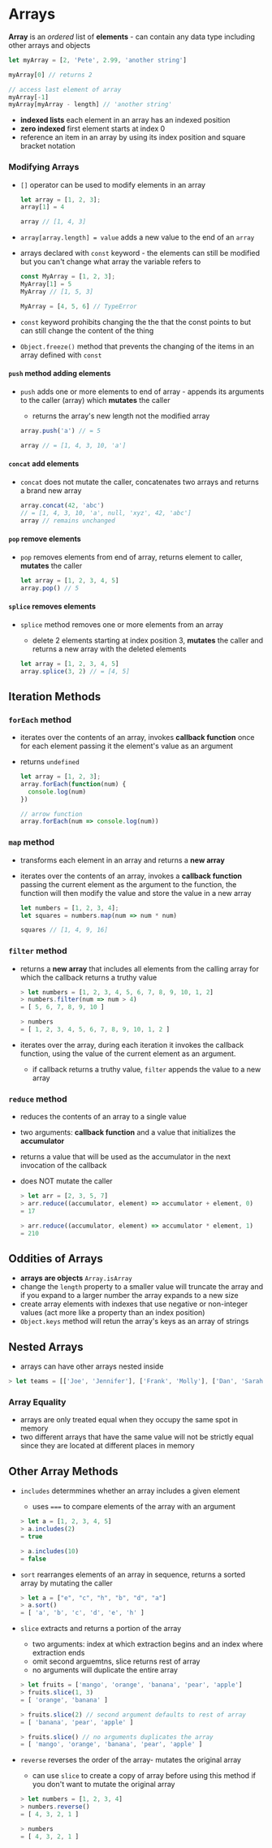 # Arrays

**Array** is an *ordered* list of **elements** - can contain any data type including other arrays and objects

```js
let myArray = [2, 'Pete', 2.99, 'another string']

myArray[0] // returns 2

// access last element of array
myArray[-1]
myArray[myArray - length] // 'another string'
```

- **indexed lists** each element in an array has an indexed position
- **zero indexed** first element starts at index 0 
- reference an item in an array by using its index position and square bracket notation 



### Modifying Arrays

- `[]` operator can be used to modify elements in an array 

  ```js
  let array = [1, 2, 3];
  array[1] = 4
  
  array // [1, 4, 3]
  ```

  

- `array[array.length] = value` adds a new value to the end of an `array` 

- arrays declared with `const` keyword - the elements can still be modified but you can't change what array the variable refers to

  ```js
  const MyArray = [1, 2, 3];
  MyArray[1] = 5
  MyArray // [1, 5, 3]
  
  MyArray = [4, 5, 6] // TypeError
  ```

  

- `const` keyword prohibits changing the the that the const points to but can still change the content of the thing
- `Object.freeze()` method that prevents the changing of the items in an array defined with `const` 

#### `push` method adding elements

- `push` adds one or more elements to end of array - appends its arguments to the caller (array) which **mutates** the caller

  - returns the array's new length not the modified array

  ```js
  array.push('a') // = 5
  
  array // = [1, 4, 3, 10, 'a']
  ```

  

#### `concat` add elements

- `concat` does not mutate the caller, concatenates two arrays and returns a brand new array 

  ```js
  array.concat(42, 'abc')
  // = [1, 4, 3, 10, 'a', null, 'xyz', 42, 'abc']
  array // remains unchanged
  ```

  

#### `pop` remove elements 

- `pop` removes elements from end of array, returns element to caller, **mutates** the caller

  ```js
  let array = [1, 2, 3, 4, 5]
  array.pop() // 5
  ```



#### `splice` removes elements

- `splice` method removes one or more elements from an array

  - delete 2 elements starting at index position 3, **mutates** the caller and returns a new array with the deleted elements

  ```js
  let array = [1, 2, 3, 4, 5]
  array.splice(3, 2) // = [4, 5]
  ```

  



## Iteration Methods

### `forEach` method

- iterates over the contents of an array, invokes **callback function** once for each element passing it the element's value as an argument

- returns `undefined` 

  ```js
  let array = [1, 2, 3];
  array.forEach(function(num) {
    console.log(num)
  })
  
  // arrow function
  array.forEach(num => console.log(num))
  ```

  

### `map` method 

- transforms each element in an array and returns a **new array**

- iterates over the contents of an array, invokes a **callback function** passing the current element as the argument to the function, the function will then modify the value and store the value in a new array

  ```js
  let numbers = [1, 2, 3, 4];
  let squares = numbers.map(num => num * num)
  
  squares // [1, 4, 9, 16]
  ```

  

### `filter` method

- returns a **new array** that includes all elements from the calling array for which the callback returns a truthy value

  ```js
  > let numbers = [1, 2, 3, 4, 5, 6, 7, 8, 9, 10, 1, 2]
  > numbers.filter(num => num > 4)
  = [ 5, 6, 7, 8, 9, 10 ]
  
  > numbers
  = [ 1, 2, 3, 4, 5, 6, 7, 8, 9, 10, 1, 2 ]
  ```

  

- iterates over the array, during each iteration it invokes the callback function, using the value of the current element as an argument. 
  - if callback returns a truthy value, `filter` appends the value to a new array

### `reduce` method

- reduces the contents of an array to a single value

- two arguments: **callback function** and a value that initializes the **accumulator**

- returns a value that will be used as the accumulator in the next invocation of the callback

- does NOT mutate the caller

  ```js
  > let arr = [2, 3, 5, 7]
  > arr.reduce((accumulator, element) => accumulator + element, 0)
  = 17
  
  > arr.reduce((accumulator, element) => accumulator * element, 1)
  = 210
  ```

  

## Oddities of Arrays

- **arrays are objects** `Array.isArray`
- change the `length` property to a smaller value will truncate the array and if you expand to a larger number the array expands to a new size 
- create array elements with indexes that use negative or non-integer values (act more like a property than an index position)
- `Object.keys` method will retun the array's keys as an array of strings

## Nested Arrays

- arrays can have other arrays nested inside

```js
> let teams = [['Joe', 'Jennifer'], ['Frank', 'Molly'], ['Dan', 'Sarah']]
```



### Array Equality

- arrays are only treated equal when they occupy the same spot in memory 
- two different arrays that have the same value will not be strictly equal since they are located at different places in memory 

## Other Array Methods

- `includes` determmines whether an array includes a given element

  - uses `===` to compare elements of the array with an argument

  ```js
  > let a = [1, 2, 3, 4, 5]
  > a.includes(2)
  = true
  
  > a.includes(10)
  = false
  ```

  

- `sort` rearranges elements of an array in sequence, returns a sorted array by mutating the caller

  ```js
  > let a = ["e", "c", "h", "b", "d", "a"]
  > a.sort()
  = [ 'a', 'b', 'c', 'd', 'e', 'h' ]
  ```

  

- `slice` extracts and returns a portion of the array

  - two arguments: index at which extraction begins and an index where extraction ends
  - omit second arguemtns, slice returns rest of array
  - no arguments will duplicate the entire array

  ```js
  > let fruits = ['mango', 'orange', 'banana', 'pear', 'apple']
  > fruits.slice(1, 3)
  = [ 'orange', 'banana' ]
  
  > fruits.slice(2) // second argument defaults to rest of array
  = [ 'banana', 'pear', 'apple' ]
  
  > fruits.slice() // no arguments duplicates the array
  = [ 'mango', 'orange', 'banana', 'pear', 'apple' ]
  ```

  

- `reverse` reverses the order of the array- mutates the original array

  - can use `slice` to create a copy of array before using this method if you don't want to mutate the original array 

  ```js
  > let numbers = [1, 2, 3, 4]
  > numbers.reverse()
  = [ 4, 3, 2, 1 ]
  
  > numbers
  = [ 4, 3, 2, 1 ]
  ```

  
